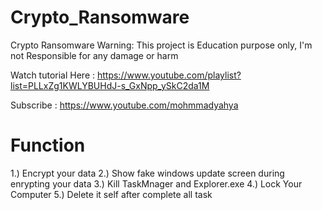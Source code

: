 # Crypto_Ransomware
Crypto Ransomware
Warning: This project is Education purpose only, I'm not Responsible for any damage or harm


Watch tutorial Here : https://www.youtube.com/playlist?list=PLLxZg1KWLYBUHdJ-s_GxNpp_ySkC2da1M


Subscribe : https://www.youtube.com/mohmmadyahya

# Function
1.) Encrypt your data
2.) Show fake windows update screen during enrypting your data
3.) Kill TaskMnager and Explorer.exe
4.) Lock Your Computer
5.) Delete it self after complete all task
